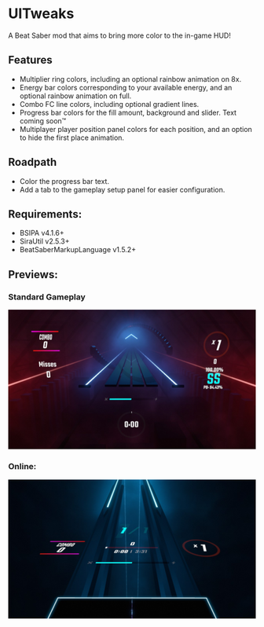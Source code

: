 # UITweaks
A Beat Saber mod that aims to bring more color to the in-game HUD!

## Features
- Multiplier ring colors, including an optional rainbow animation on 8x.
- Energy bar colors corresponding to your available energy, and an optional rainbow animation on full.
- Combo FC line colors, including optional gradient lines.
- Progress bar colors for the fill amount, background and slider. Text coming soon™
- Multiplayer player position panel colors for each position, and an option to hide the first place animation.

## Roadpath
- Color the progress bar text.
- Add a tab to the gameplay setup panel for easier configuration.

## Requirements:
- BSIPA v4.1.6+
- SiraUtil v2.5.3+
- BeatSaberMarkupLanguage v1.5.2+

## Previews:
### Standard Gameplay
![Standard Gameplay](/UITweaks/Images/standard.jpg)

### Online:
![Online Gameplay](/UITweaks/Images/online.jpg)
